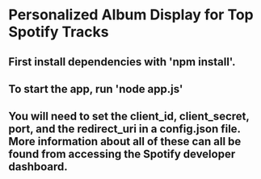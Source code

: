 # Personalized Album Display for Top Spotify Tracks

## First install dependencies with 'npm install'.
## To start the app, run 'node app.js'

## You will need to set the client_id, client_secret, port, and the redirect_uri in a config.json file. More information about all of these can all be found from accessing the Spotify developer dashboard.
